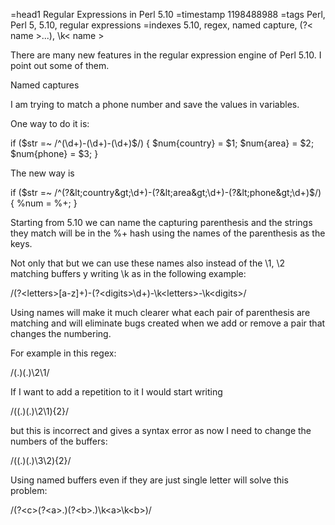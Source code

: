 =head1 Regular Expressions in Perl 5.10
=timestamp 1198488988
=tags Perl, Perl 5, 5.10, regular expressions
=indexes 5.10, regex, named capture, (?< name >...), \k< name >

There are many new features in the regular expression engine
of Perl 5.10. I point out some of them.

Named captures

I am trying to match a phone number and save the values in variables.

One way to do it is:

  if ($str =~ /^(\d+)-(\d+)-(\d+)$/) {
      $num{country} = $1;
      $num{area}    = $2;
      $num{phone}   = $3;
  }

The new way is

  if ($str =~ /^(?&lt;country&gt;\d+)-(?&lt;area&gt;\d+)-(?&lt;phone&gt;\d+)$/) {
      %num = %+;
  }

Starting from 5.10 we can name the capturing parenthesis and the
strings they match will be in the %+ hash using the names of
the parenthesis as the keys.

Not only that but we can use these names also instead of the \1, \2
matching buffers y writing \k<name> as in the following example:

  /(?&lt;letters&gt;[a-z]+)-(?&lt;digits&gt;\d+)-\k&lt;letters&gt;-\k&lt;digits&gt;/

Using names will make it much clearer what each pair of parenthesis
are matching and will eliminate bugs created when we add or remove
a pair that changes the numbering.

For example in this regex:

  /(.)(.)\2\1/

If I want to add a repetition to it I would start writing

  /((.)(.)\2\1){2}/

but this is incorrect and gives a syntax error as now I need to change 
the numbers of the buffers:

  /((.)(.)\3\2){2}/

Using named buffers even if they are just single letter will solve this problem:

  /(?&lt;c&gt;(?&lt;a&gt;.)(?&lt;b&gt;.)\k&lt;a&gt;\k&lt;b&gt;)/

